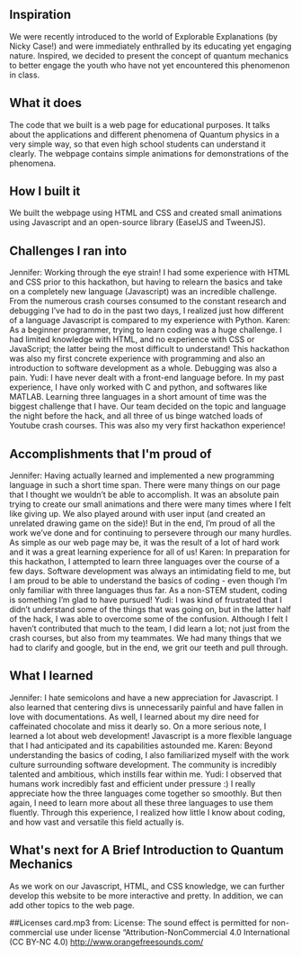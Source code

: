 ## Inspiration
We were recently introduced to the world of Explorable Explanations (by Nicky Case!) and were immediately enthralled by its educating yet engaging nature. Inspired, we decided to present the concept of quantum mechanics to better engage the youth who have not yet encountered this phenomenon in class.
## What it does
The code that we built is a web page for educational purposes. It talks about the applications and different phenomena of Quantum physics in a very simple way, so that even high school students can understand it clearly. The webpage contains simple animations for demonstrations of the phenomena. 
## How I built it
We built the webpage using HTML and CSS and created small animations using Javascript and an open-source library (EaselJS and TweenJS). 
## Challenges I ran into
Jennifer: Working through the eye strain! I had some experience with HTML and CSS prior to this hackathon, but having to relearn the basics and take on a completely new language (Javascript) was an incredible challenge. From the numerous crash courses consumed to the constant research and debugging I’ve had to do in the past two days, I realized just how different of a language Javascript is compared to my experience with Python. 
Karen: 	As a beginner programmer, trying to learn coding was a huge challenge. I had limited knowledge with HTML, and no experience with CSS or JavaScript; the latter being the most difficult to understand! This hackathon was also my first concrete experience with programming and also an introduction to software development as a whole. Debugging was also a pain. 
Yudi: I have never dealt with a front-end language before. In my past experience, I have only worked with C and python, and softwares like MATLAB. Learning three languages in a short amount of time was the biggest challenge that I have. Our team decided on the topic and language the night before the hack, and all three of us binge watched loads of Youtube crash courses. This was also my very first hackathon experience!
 
## Accomplishments that I'm proud of
Jennifer: Having actually learned and implemented a new programming language in such a short time span. There were many things on our page that I thought we wouldn’t be able to accomplish. It was an absolute pain trying to create our small animations and there were many times where I felt like giving up. We also played around with user input (and created an unrelated drawing game on the side)! But in the end, I’m proud of all the work we’ve done and for continuing to persevere through our many hurdles. As simple as our web page may be, it was the result of a lot of hard work and it was a great learning experience for all of us!
Karen: In preparation for this hackathon, I attempted to learn three languages over the course of a few days. Software development was always an intimidating field to me, but I am proud to be able to understand the basics of coding - even though I’m only familiar with three languages thus far. As a non-STEM student, coding is something I’m glad to have pursued! 
Yudi: I was kind of frustrated that I didn’t understand some of the things that was going on, but in the latter half of the hack, I was able to overcome some of the confusion. Although I felt I haven’t contributed that much to the team, I did learn a lot; not just from the crash courses, but also from my teammates. We had many things that we had to clarify and google, but in the end, we grit our teeth and pull through.
## What I learned
Jennifer: I hate semicolons and have a new appreciation for Javascript. I also learned that centering divs is unnecessarily painful and have fallen in love with documentations. As well, I learned about my dire need for caffeinated chocolate and miss it dearly so. On a more serious note, I learned a lot about web development! Javascript is a more flexible language that I had anticipated and its capabilities astounded me.
Karen: Beyond understanding the basics of coding, I also familiarized myself with the work culture surrounding software development. The community is incredibly talented and ambitious, which instills fear within me. 
Yudi: I observed that humans work incredibly fast and efficient under pressure :) I really appreciate how the three languages come together so smoothly. But then again, I need to learn more about all these three languages to use them fluently. Through this experience, I realized how little I know about coding, and how vast and versatile this field actually is. 
## What's next for A Brief Introduction to Quantum Mechanics
As we work on our Javascript, HTML, and CSS knowledge, we can further develop this website to be more interactive and pretty. In addition, we can add other topics to the web page. 

##Licenses
card.mp3 from:
   License: The sound effect is permitted for non-commercial use under license “Attribution-NonCommercial 4.0 International (CC BY-NC 4.0)
   http://www.orangefreesounds.com/
